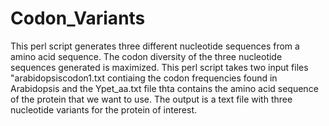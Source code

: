 # Codon_Variants
This perl script generates three different nucleotide sequences from a amino acid sequence. The codon diversity of the three nucleotide sequences generated is maximized.
This perl script takes two input files "arabidopsiscodon1.txt contiaing the codon frequencies found in Arabidopsis and the Ypet_aa.txt file thta contains the amino acid sequence of the protein that we want to use.
The output is a text file with three nucleotide variants for the protein of interest. 
